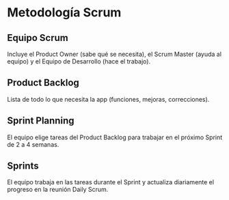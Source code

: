 # Metodología Scrum

## Equipo Scrum
Incluye el Product Owner (sabe qué se necesita), el Scrum Master (ayuda al equipo) y el Equipo de Desarrollo (hace el trabajo).

## Product Backlog
Lista de todo lo que necesita la app (funciones, mejoras, correcciones).

## Sprint Planning
El equipo elige tareas del Product Backlog para trabajar en el próximo Sprint de 2 a 4 semanas.

## Sprints
El equipo trabaja en las tareas durante el Sprint y actualiza diariamente el progreso en la reunión Daily Scrum.
